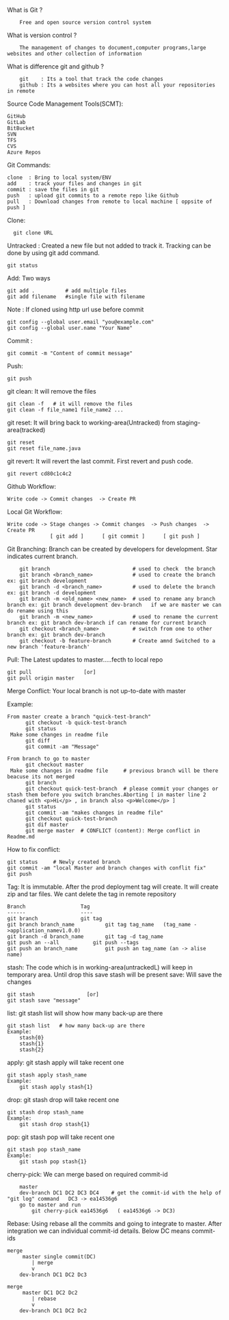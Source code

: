 What is Git ?    

		Free and open source version control system 

What is version control ?   

		The management of changes to document,computer programs,large websites and other collection of information

What is difference git and github ?      

		git    : Its a tool that track the code changes
		github : Its a websites where you can host all your repositories in remote

Source Code Management Tools(SCMT):

	GitHub
	GitLab
	BitBucket
	SVN
	TFS
	CVS
	Azure Repos

Git Commands:   
 
	clone  : Bring to local system/ENV  
	add    : track your files and changes in git  
	commit : save the files in git  
	push   : upload git commits to a remote repo like Github  
	pull   : Download changes from remote to local machine [ oppsite of push ]  


Clone:

      git clone URL

Untracked :  Created a new file but not added to track it. Tracking can be done by using git add command.
    
    git status
   
Add:  Two ways   
	
    git add .          # add multiple files  
    git add filename   #single file with filename
 
Note :    If cloned using http url use before commit

    git config --global user.email "you@example.com"  
    git config --global user.name "Your Name"   

Commit :

    git commit -m "Content of commit message" 
    
Push:
    
    git push

git clean: It will remove the files
	
	git clean -f   # it will remove the files
	git clean -f file_name1 file_name2 ...
		
git reset: It will bring back to working-area(Untracked) from staging-area(tracked)
			 
	git reset
	git reset file_name.java
	
git revert: It will revert the last commit. First revert and push code.

	git revert cd80c1c4c2


Github Workflow:

    Write code -> Commit changes  -> Create PR

Local Git Workflow:
    
    Write code -> Stage changes -> Commit changes  -> Push changes  -> Create PR
                  [ git add ]      [ git commit ]      [ git push ]

Git Branching: Branch can be created by developers for development.  Star indicates current branch.
		
		git branch                   	     # used to check  the branch
		git branch <branch_name>    	     # used to create the branch  ex: git branch development
		git branch -d <branch_name> 	     # used to delete the branch  ex: git branch -d development
		git branch -m <old_name> <new_name>  # used to rename any branch  branch ex: git branch development dev-branch   if we are master we can do rename using this 
		git branch -m <new_name>             # used to rename the current branch ex: git branch dev-branch if can rename for current branch
		git checkout <branch_name>           # switch from one to other branch ex: git branch dev-branch
		git checkout -b feature-branch       # Create amnd Switched to a new branch 'feature-branch'




Pull:  The Latest updates to master.....fecth to local repo

    git pull                 [or]
    git pull origin master


Merge Conflict:   Your local branch is not up-to-date with master

Example:

    From master create a branch "quick-test-branch"
	      git checkout -b quick-test-branch
          git status
	 Make some changes in readme file
	      git diff   
	      git commit -am "Message"

    From branch to go to master
          git checkout master
	 Make some changes in readme file     # previous branch will be there beacuse its not merged
	      git branch
	      git checkout quick-test-branch  # please commit your changes or stash them before you switch branches.Aborting [ in master line 2 chaned with <p>Hi</p> , in branch also <p>Welcome</p> ]
	      git status
	      git commit -am "makes changes in readme file"
	      git checkout quick-test-branch
	      git dif master
	      git merge master  # CONFLICT (content): Merge conflict in Readme.md
    
How to fix conflict:
    
    git status     # Newly created branch
    git commit -am "local Master and branch changes with conflit fix"
    git push


Tag: It is immutable. After the prod deployment tag will create. It will create zip and tar files. We cant delete the tag in remote repository

	Branch					Tag
	------					----
	git branch 				git tag
	git branch branch_name			git tag tag_name   (tag_name ->application_namev1.0.0)
	git branch -d branch_name		git tag -d tag_name
	git push an --all			git push --tags
	git push an branch_name			git push an tag_name (an -> alise name)


stash:  The code which is in working-area(untrackedL) will keep in temporary area. Until drop this save stash will be present
save: Will save the changes
	
	git stash                 [or] 
	git stash save "message"
list: git stash list will show how many back-up are there
	
	git stash list	 # how many back-up are there
	Example:
		stash{0}
		stash{1}
		stash{2}
apply: git stash apply will take recent one

	git stash apply stash_name
	Example:
		git stash apply stash{1}
drop: git stash drop will take recent one
	
	git stash drop stash_name
	Example:
		git stash drop stash{1}
	
pop: git stash pop will take recent one
	
	git stash pop stash_name
	Example:
		git stash pop stash{1}


cherry-pick: We can merge based on required commit-id


		master
		dev-branch DC1 DC2 DC3 DC4    # get the commit-id with the help of  "git log" command   DC3 -> ea14536g6
		go to master and run 
			git cherry-pick ea14536g6   ( ea14536g6 -> DC3)
			
Rebase: Using rebase all the commits and going to integrate to master. After integration we can individual commit-id details. Below DC means commit-ids
	
	merge
		 master single commit(DC)
			| merge
			v
		dev-branch DC1 DC2 Dc3

	merge
		 master DC1 DC2 Dc2
			| rebase
			v
		dev-branch DC1 DC2 Dc2

